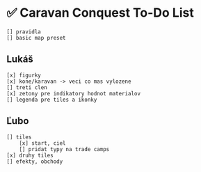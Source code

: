 # ✅ Caravan Conquest To-Do List

    [] pravidla
    [] basic map preset

## Lukáš

    [x] figurky
    [x] kone/karavan -> veci co mas vylozene
    [] treti clen
    [x] zetony pre indikatory hodnot materialov
    [] legenda pre tiles a ikonky

## Ľubo

    [] tiles
        [x] start, ciel
        [] pridat typy na trade camps
    [x] druhy tiles
    [] efekty, obchody
